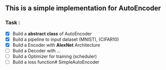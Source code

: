 ## This is a simple implementation for AutoEncoder

### Task :
- [x] Build a **abstract class** of AutoEncoder
- [x] Build a pipeline to input dataset (MNIST), (CIFAR10)
- [x] Build a Encoder with **AlexNet** Architecture
- [ ] Build a Decoder with ...
- [ ] Build a Optimizer for training (scheduler)
- [ ] Build a loss function# SimpleAutoEncoder

